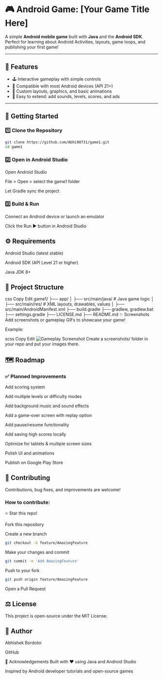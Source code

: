 # 🎮 Android Game: [Your Game Title Here]

A simple **Android mobile game** built with **Java** and the **Android SDK**.  
Perfect for learning about Android Activities, layouts, game loops, and publishing your first game!

---

## 📱 Features

- 🕹️ Interactive gameplay with simple controls
- 📲 Compatible with most Android devices (API 21+)
- 🎨 Custom layouts, graphics, and basic animations
- 🧩 Easy to extend: add sounds, levels, scores, and ads

---

## 🚀 Getting Started

### 1️⃣ Clone the Repository

```bash
git clone https://github.com/Abhi90731/game1.git
cd game1
```

### 2️⃣ Open in Android Studio
Open Android Studio

File > Open > select the game1 folder

Let Gradle sync the project

### 3️⃣ Build & Run
Connect an Android device or launch an emulator

Click the Run ▶️ button in Android Studio

## ⚙️ Requirements
Android Studio (latest stable)

Android SDK (API Level 21 or higher)

Java JDK 8+

## 📂 Project Structure
css
Copy
Edit
game1/
 ├── app/
 │   ├── src/main/java/         # Java game logic
 │   ├── src/main/res/          # XML layouts, drawables, values
 │   ├── src/main/AndroidManifest.xml
 ├── build.gradle
 ├── gradlew, gradlew.bat
 ├── settings.gradle
 ├── LICENSE.md
 ├── README.md
✨ Screenshots
Add screenshots or gameplay GIFs to showcase your game!

Example:

scss
Copy
Edit
![Gameplay Screenshot](screenshots/gameplay.png)
Create a screenshots/ folder in your repo and put your images there.

## 🗺️ Roadmap
### ✅ Planned Improvements

 Add scoring system

 Add multiple levels or difficulty modes

 Add background music and sound effects

 Add a game-over screen with replay option

 Add pause/resume functionality

 Add saving high scores locally

 Optimize for tablets & multiple screen sizes

 Polish UI and animations

 Publish on Google Play Store

## 🤝 Contributing
Contributions, bug fixes, and improvements are welcome!

### How to contribute:

⭐ Star this repo!

Fork this repository

Create a new branch
```bash
git checkout -b feature/AmazingFeature
```
Make your changes and commit
```bash
git commit -m 'Add AmazingFeature'
```
Push to your fork
```bash
git push origin feature/AmazingFeature
```
Open a Pull Request

## ⚖️ License
This project is open-source under the MIT License.

## 👤 Author
Abhishek Bordoloi

GitHub

🙌 Acknowledgements
Built with ❤️ using Java and Android Studio

Inspired by Android developer tutorials and open-source games
